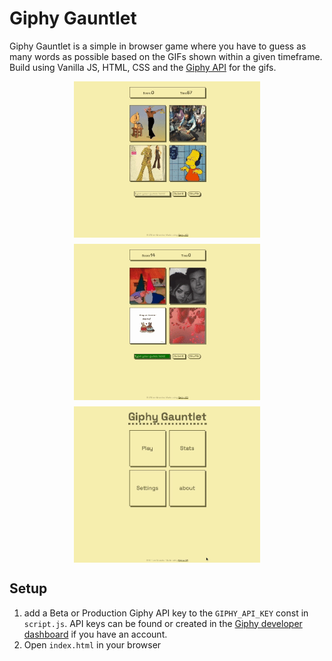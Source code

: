 # Giphy Gauntlet

Giphy Gauntlet is a simple in browser game where you have to guess as many words as possible based on the GIFs shown within a given timeframe. Build using Vanilla JS, HTML, CSS and the [Giphy API](https://developers.giphy.com) for the gifs.

<div style="display: flex; flex-wrap: wrap; justify-content: center; gap: 10px;">
  <img src="./assets/images/clip1.gif" style="height: 250px; width: auto;" />
  <img src="./assets/images/clip3.gif" style="height: 250px; width: auto;"/>
  <img src="./assets/images/clip2.gif" style="height: 250px; width: auto;"/>
</div>

## Setup

1. add a Beta or Production Giphy API key to the `GIPHY_API_KEY` const in `script.js`. API keys can be found or created in the [Giphy developer dashboard](https://developers.giphy.com/dashboard/) if you have an account.
2. Open `index.html` in your browser
